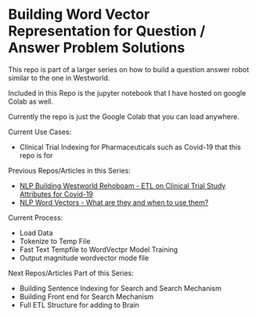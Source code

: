 # Building Word Vector Representation for Question / Answer Problem Solutions

This repo is part of a larger series on how to build a question answer robot similar to the one in Westworld.

Included in this Repo is the jupyter notebook that I have hosted on google Colab as well.

Currently the repo is just the Google Colab that you can load anywhere.

Current Use Cases:
 - Clinical Trial Indexing for Pharmaceuticals such as Covid-19 that this repo is for

 Previous Repos/Articles in this Series:
 - [NLP Building Westworld Rehoboam - ETL on Clinical Trial Study Attributes for Covid-19](https://medium.com/@mdavis_71283/nlp-how-to-build-westworlds-rehoboam-to-fight-covid-19-part-1-26c49b55dc0?source=friends_link&sk=f6cf2a2237c13bfadd60440fc2fe5136)
 - [NLP Word Vectors - What are they and when to use them?](https://medium.com/@mdavis_71283/nlp-word-to-vector-what-it-is-and-when-to-use-it-bc16c9ecd238)

Current Process:
 - Load Data
 - Tokenize to Temp File
 - Fast Text Tempfile to WordVectpr Model Training
 - Output magnitude wordvector mode file

 Next Repos/Articles Part of this Series:
 - Building Sentence Indexing for Search and Search Mechanism
 - Building Front end for Search Mechanism
 - Full ETL Structure for adding to Brain

